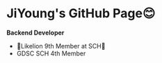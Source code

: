 # JiYoung's GitHub Page😊

**Backend Developer** <br>
- 🦁Likelion 9th Member at SCH🦁
- GDSC SCH 4th Member
